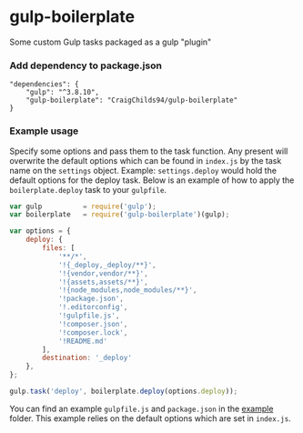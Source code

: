 # gulp-boilerplate
Some custom Gulp tasks packaged as a gulp "plugin"

### Add dependency to package.json
```
"dependencies": {
    "gulp": "^3.8.10",
    "gulp-boilerplate": "CraigChilds94/gulp-boilerplate"
}
```

### Example usage

Specify some options and pass them to the task function. Any present will overwrite the default options which can be found in `index.js` by the task name on the `settings` object. Example: `settings.deploy` would hold the default options for the deploy task. Below is an example of how to apply the `boilerplate.deploy` task to your `gulpfile`.

```js
var gulp          = require('gulp');
var boilerplate   = require('gulp-boilerplate')(gulp);

var options = {
    deploy: {
        files: [
            '**/*',
            '!{_deploy,_deploy/**}',
            '!{vendor,vendor/**}',
            '!{assets,assets/**}',
            '!{node_modules,node_modules/**}',
            '!package.json',
            '!.editorconfig',
            '!gulpfile.js',
            '!composer.json',
            '!composer.lock',
            '!README.md'
        ],
        destination: '_deploy'
    },
};

gulp.task('deploy', boilerplate.deploy(options.deploy));
```

You can find an example `gulpfile.js` and `package.json` in the [example](/example) folder. This example relies on the default options which are set in `index.js`.
